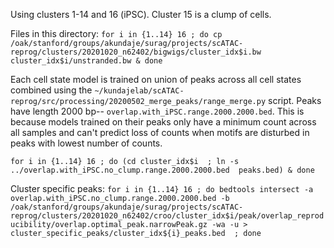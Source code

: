 Using clusters 1-14 and 16 (iPSC). Cluster 15 is a clump of cells.

Files in this directory:
`for i in {1..14} 16 ; do cp /oak/stanford/groups/akundaje/surag/projects/scATAC-reprog/clusters/20201020_n62402/bigwigs/cluster_idx$i.bw cluster_idx$i/unstranded.bw & done`

Each cell state model is trained on union of peaks across all cell states combined using the `~/kundajelab/scATAC-reprog/src/processing/20200502_merge_peaks/range_merge.py` script. Peaks have length 2000 bp-- `overlap.with_iPSC.range.2000.2000.bed`. This is because models trained on their peaks only have a minimum count across all samples and can't predict loss of counts when motifs are disturbed in peaks with lowest number of counts.

`for i in {1..14} 16 ; do (cd cluster_idx$i  ; ln -s ../overlap.with_iPSC.no_clump.range.2000.2000.bed  peaks.bed) & done`

Cluster specific peaks:
`for i in {1..14} 16 ; do bedtools intersect -a overlap.with_iPSC.no_clump.range.2000.2000.bed -b /oak/stanford/groups/akundaje/surag/projects/scATAC-reprog/clusters/20201020_n62402/croo/cluster_idx$i/peak/overlap_reproducibility/overlap.optimal_peak.narrowPeak.gz -wa -u > cluster_specific_peaks/cluster_idx${i}_peaks.bed  ; done`
